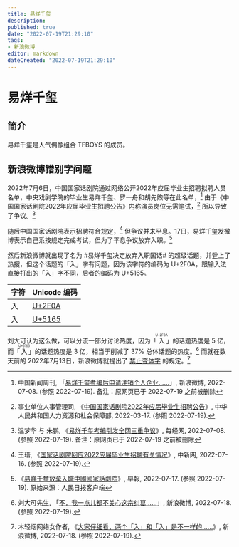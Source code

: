 ```yaml
---
title: 易烊千玺
description:
published: true
date: "2022-07-19T21:29:10"
tags:
- 新浪微博
editor: markdown
dateCreated: "2022-07-19T21:29:10"
---
```


# 易烊千玺

## 简介

易烊千玺是人气偶像组合 TFBOYS 的成员。

## 新浪微博错别字问题

2022年7月6日，中国国家话剧院通过网络公开2022年应届毕业生招聘拟聘人员名单，中央戏剧学院的毕业生易烊千玺、罗一舟和胡先煦等在此名单，[^pzI85] 由于《中国国家话剧院2022年应届毕业生招聘公告》内称演员岗位无需笔试，[^439468] 所以导致了争议。[^2357123]

[^pzI85]: 中国新闻周刊, 「[易烊千玺考编后申请注销个人企业……](https://archive.ph/pzI85)」, 新浪微博, 2022-07-08. (参照 2022-07-19). 备注：原网页已于 2022-07-19 之前被删除

[^439468]: 事业单位人事管理司, 《[中国国家话剧院2022年应届毕业生招聘公告](https://web.archive.org/web/20220719133715/http://www.mohrss.gov.cn/SYrlzyhshbzb/fwyd/SYkaoshizhaopin/zyhgjjgsydwgkzp/zpgg/202203/t20220317_439468.html)》, 中华人民共和国人力资源和社会保障部, 2022-03-17. (参照 2022-07-19).

[^2357123]: 温梦华 与 朱鹏, 《[易烊千玺考编引发全网三重争议](https://web.archive.org/web/20220713200202/http://www.nbd.com.cn/articles/2022-07-08/2357123.html)》, 每经网, 2022-07-08. (参照 2022-07-19). 备注：原网页已于 2022-07-19 之前被删除

随后中国国家话剧院表示招聘符合规定，[^9804814] 但争议并未平息。17日，易烊千玺发微博表示自己系按规定完成考试，但为了平息争议放弃入职。[^1293661]

[^9804814]: 王瑨, 《[国家话剧院回应2022应届毕业生招聘有关情况](https://web.archive.org/web/20220716023544/https://www.chinanews.com.cn/gn/2022/07-16/9804814.shtml)》, 中新网, 2022-07-16. (参照 2022-07-19).

[^1293661]: 《[易烊千璽放棄入職中國國家話劇院](https://web.archive.org/web/20220717103231/https://www.zaobao.com.sg/realtime/china/story20220717-1293661)》, 早報, 2022-07-17. (参照 2022-07-19). 原始来源：人民日报客户端

然后新浪微博就出现了名为 \#易烊千玺决定放弃⼊职国话# 的超级话题，并登上了热搜，但这个话题的「⼊」字有问题，因为该字符的编码为 U+2F0A，跟输入法直接打出的「入」字不同，后者的编码为 U+5165。

| 字符 | Unicode 编码 |
| ---- | ------------ |
| ⼊   | [U+2F0A][]   |
| 入   | [U+5165][]   |

[U+2F0A]: https://www.compart.com/en/unicode/U+2F0A

[U+5165]: https://www.compart.com/en/unicode/U+5165

刘大可认为这么做，可以分流一部分讨论热度，因为「<ruby>⼊<rp>(</rp><rt>U+2F0A</rt><rp>)</rp></ruby>」的话题热度是 5 亿，而「<ruby>入<rp>(</rp><rt>U+5165</rt><rp>)</rp></ruby>」的话题热度是 3 亿，相当于削减了 37% 总体话题的热度。[^ePwq9] 而就在数天前的 2022年7月13日，新浪微博就提出了 [禁止变体字][关于规范使用汉字的倡议] 的规定。[^GbmsK]

[^ePwq9]: 刘大可先生, 「[不，我一点儿都不关心这宗纠葛……](https://archive.ph/ePwq9 "https://weibo.com/3949671123/LCQDpBfEk")」, 新浪微博, 2022-07-18. (参照 2022-07-19).

[关于规范使用汉字的倡议]: /rule/行业协会/关于规范使用汉字的倡议.md#新浪微博

[^GbmsK]: 木轻烟网络女作者, 《[大家仔细看，两个「入」和「⼊」是不一样的……](https://archive.ph/GbmsK "https://weibo.com/1343780531/LCQU3yjUN")》, 新浪微博, 2022-07-18. (参照 2022-07-19).
